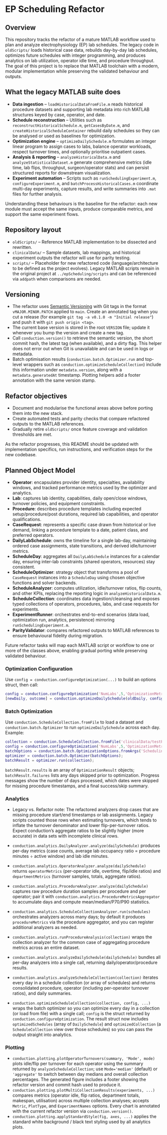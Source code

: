 # EP Scheduling Refactor

## Overview
This repository tracks the refactor of a mature MATLAB workflow used to plan and analyze electrophysiology (EP) lab schedules. The legacy code in `oldScripts/` loads historical case data, rebuilds day-by-day lab schedules, optimizes future schedules with integer programming, and produces analytics on lab utilization, operator idle time, and procedure throughput. The goal of this project is to replace that MATLAB toolchain with a modern, modular implementation while preserving the validated behaviour and outputs.

## What the legacy MATLAB suite does
- **Data ingestion** – `loadHistoricalDataFromFile.m` reads historical procedure datasets and supporting lab metadata into rich MATLAB structures keyed by case, operator, and date.
- **Schedule reconstruction** – Utilities such as `reconstructHistoricalSchedule.m`, `getCasesByDate.m`, and `createHistoricalScheduleContainer` rebuild daily schedules so they can be analysed or used as baselines for optimization.
- **Optimization engine** – `optimizeDailySchedule.m` formulates an integer linear program to assign cases to labs, balance operator workloads, respect turnover times, and optionally prioritise outpatient cases.
- **Analysis & reporting** – `analyzeHistoricalData.m` and `analyzeStatisticalDataset.m` generate comprehensive metrics (idle time, lab flips, throughput, surgeon/operator stats) and can persist structured reports for downstream visualization.
- **Experiment automation** – Scripts such as `runSchedulingExperiment.m`, `configureExperiment.m`, and `batchProcessHistoricalCases.m` coordinate multi-day experiments, capture results, and write summaries into `.mat` files for further analysis.

Understanding these behaviours is the baseline for the refactor: each new module must accept the same inputs, produce comparable metrics, and support the same experiment flows.

## Repository layout
- `oldScripts/` – Reference MATLAB implementation to be dissected and rewritten.
- `clinicalData/` – Sample datasets, lab mappings, and historical experiment outputs the refactor will use for parity testing.
- `scripts/` – Placeholder for new refactored code (language/architecture to be defined as the project evolves). Legacy MATLAB scripts remain in the original project at `../epScheduling/scripts` and can be referenced via `addpath` when comparisons are needed.

## Versioning

- The refactor uses [Semantic Versioning](https://semver.org/) with Git tags in the format `vMAJOR.MINOR.PATCH` applied to `main`. Create an annotated tag when you cut a release (for example `git tag -a v0.1.0 -m "Initial release"`) and push it with `git push origin <tag>`.
- The current base version is stored in the root `VERSION` file; update it whenever you bump the version and create a new tag.
- Call `conduction.version()` to retrieve the semantic version, the short commit hash, the latest tag (when available), and a dirty flag. This helper does not error out when Git is unavailable and can be used in logs or metadata.
- Batch optimisation results (`conduction.batch.Optimizer.run` and top-level wrappers such as `conduction.optimizeScheduleCollection`) include this information under `metadata.version`, along with a `metadata.generatedAt` timestamp. Plotting helpers add a footer annotation with the same version stamp.

## Refactor objectives
- Document and modularise the functional areas above before porting them into the new stack.
- Create automated tests and parity checks that compare refactored outputs to the MATLAB references.
- Gradually retire `oldScripts/` once feature coverage and validation thresholds are met.

As the refactor progresses, this README should be updated with implementation specifics, run instructions, and verification steps for the new codebase.

## Planned Object Model

- **Operator**: encapsulates provider identity, specialties, availability windows, and tracked performance metrics used by the optimizer and analytics.
- **Lab**: captures lab identity, capabilities, daily open/close windows, turnover policies, and equipment constraints.
- **Procedure**: describes procedure templates including expected setup/procedure/post durations, required lab capabilities, and operator qualifications.
- **CaseRequest**: represents a specific case drawn from historical or live demand, linking a procedure template to a date, patient class, and preferred operators.
- **DailyLabSchedule**: owns the timeline for a single lab-day, maintaining ordered case assignments, state transitions, and derived idle/turnover metrics.
- **ScheduleDay**: aggregates all `DailyLabSchedule` instances for a calendar day, ensuring inter-lab constraints (shared operators, resources) stay consistent.
- **ScheduleOptimizer**: strategy object that transforms a pool of `CaseRequest` instances into a `ScheduleDay` using chosen objective functions and solver backends.
- **ScheduleAnalyzer**: computes utilization, idle/turnover ratios, flip counts, and other KPIs, replacing the reporting logic in `analyzeHistoricalData.m`.
- **ScheduleCollection**: coordinates data ingestion/cleansing and exposes typed collections of operators, procedures, labs, and case requests for experiments.
- **ExperimentRunner**: orchestrates end-to-end scenarios (data load, optimization run, analytics, persistence) mirroring `runSchedulingExperiment.m`.
- **ParityValidator**: compares refactored outputs to MATLAB references to ensure behavioural fidelity during migration.

Future refactor tasks will map each MATLAB script or workflow to one or more of the classes above, enabling gradual porting while preserving validated behaviour.

### Optimization Configuration

Use `config = conduction.configureOptimization(...)` to build an options struct, then call:

```matlab
config = conduction.configureOptimization('NumLabs',5,'OptimizationMetric','operatorIdle');
[newDaily, outcome] = conduction.optimizeDailySchedule(oldDaily, config);
```

### Batch Optimization

Use `conduction.ScheduleCollection.fromFile` to load a dataset and `conduction.batch.Optimizer` to run `optimizeDailySchedule` across each day. Example:

```matlab
collection = conduction.ScheduleCollection.fromFile('clinicalData/testProcedureDurations-7day.xlsx');
config = conduction.configureOptimization('NumLabs',5,'OptimizationMetric','operatorIdle');
batchOptions = conduction.batch.OptimizationOptions.fromArgs('SchedulingConfig', config, 'Parallel', true);
optimizer = conduction.batch.Optimizer(batchOptions);
batchResult = optimizer.run(collection);
```

`batchResult.results` is an array of `OptimizationResult` objects; `batchResult.failures` lists any days skipped prior to optimization. Progress messages show the number of days processed, which dates were skipped for missing procedure timestamps, and a final success/skip summary.

### Analytics

- Legacy vs. Refactor note: The refactored analyzers drop cases that are missing procedure start/end timestamps or lab assignments. Legacy scripts counted those rows when estimating turnovers, which tends to inflate the turnover denominator and lower flip-per-turnover ratios. Expect conduction’s aggregate ratios to be slightly higher (more accurate) in data sets with incomplete clinical rows.

- `conduction.analytics.DailyAnalyzer.analyze(dailySchedule)` produces per-day metrics (case counts, average lab occupancy ratio = procedure minutes ÷ active window) and lab idle minutes.
- `conduction.analytics.OperatorAnalyzer.analyze(dailySchedule)` returns `operatorMetrics` (per-operator idle, overtime, flip/idle ratios) and `departmentMetrics` (turnover samples, totals, aggregate ratios).
- `conduction.analytics.ProcedureAnalyzer.analyze(dailySchedule)` captures raw procedure duration samples per procedure and per operator; pair it with `conduction.analytics.ProcedureMetricsAggregator` to accumulate days and compute mean/median/P70/P90 statistics.
- `conduction.analytics.ScheduleCollectionAnalyzer.run(schedules)` orchestrates analyzers across many days; by default it produces `procedureMetrics` via the procedure aggregator, and you can register additional analyzers as needed.
- `conduction.analytics.runProcedureAnalysis(collection)` wraps the collection analyzer for the common case of aggregating procedure metrics across an entire dataset.
- `conduction.analytics.analyzeDailySchedule(dailySchedule)` bundles all per-day analyzers into a single call, returning daily/operator/procedure results.
- `conduction.analytics.analyzeScheduleCollection(collection)` iterates every day in a schedule collection (or array of schedules) and returns consolidated procedure, operator (including per-operator turnover ratios), and daily summaries.
- `conduction.optimizeScheduleCollection(collection, config, ...)` wraps the batch optimizer so you can optimize every day in a collection (or load from file) with a single call; `config` is the struct returned by `conduction.configureOptimization`. The result struct now includes `optimizedSchedules` (array of `DailySchedule`) and `optimizedCollection` (a `ScheduleCollection` view over those schedules) so you can pass the output straight into analytics.

### Plotting

- `conduction.plotting.plotOperatorTurnovers(summary, 'Mode', mode)` plots idle/flip per turnover for each operator using the summary returned by `analyzeScheduleCollection`; use `Mode='median'` (default) or `'aggregate'` to switch between day medians and overall collection percentages. The generated figure includes a footer showing the refactor version and commit hash used to produce it.
- `conduction.plotting.plotMultiCollectionResults(experiments, ...)` compares metrics (operator idle, flip ratios, department totals, makespan, utilisation) across multiple collection analyses; accepts `Metric`, `PlotType`, and `ExperimentNames` options. Every chart is annotated with the current refactor version via `conduction.version()`.
- `conduction.plotting.applyStandardStyle(fig, axes, ...)` applies the standard white background / black text styling used by all analytics plots.
